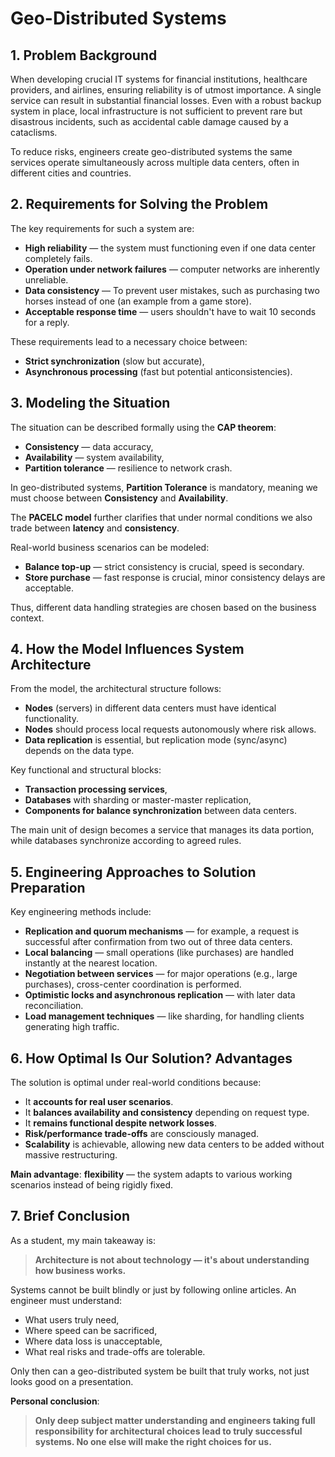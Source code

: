 # Geo-Distributed Systems

## 1. Problem Background
When developing crucial IT systems for financial institutions, healthcare providers, and airlines, ensuring reliability is of utmost importance. A single service can result in substantial financial losses. Even with a robust backup system in place, local infrastructure is not sufficient to prevent rare but disastrous incidents, such as accidental cable damage caused by a cataclisms.

To reduce risks, engineers create geo-distributed systems the same services operate simultaneously across multiple data centers, often in different cities and countries.

## 2. Requirements for Solving the Problem
The key requirements for such a system are:

- **High reliability** — the system must  functioning even if one data center completely fails.
- **Operation under network failures** — computer networks are inherently unreliable.
- **Data consistency** — To prevent user mistakes, such as purchasing two horses instead of one (an example from a game store).
- **Acceptable response time** — users shouldn't have to wait 10 seconds for a reply.

These requirements lead to a necessary choice between:

- **Strict synchronization** (slow but accurate),
- **Asynchronous processing** (fast but potential anticonsistencies).

## 3. Modeling the Situation
The situation can be described formally using the **CAP theorem**:

- **Consistency** — data accuracy,
- **Availability** — system availability,
- **Partition tolerance** — resilience to network crash.

In geo-distributed systems, **Partition Tolerance** is mandatory, meaning we must choose between **Consistency** and **Availability**.

The **PACELC model** further clarifies that under normal conditions we also trade between **latency** and **consistency**.

Real-world business scenarios can be modeled:

- **Balance top-up** — strict consistency is crucial, speed is secondary.
- **Store purchase** — fast response is crucial, minor consistency delays are acceptable.

Thus, different data handling strategies are chosen based on the business context.

## 4. How the Model Influences System Architecture
From the model, the architectural structure follows:

- **Nodes** (servers) in different data centers must have identical functionality.
- **Nodes** should process local requests autonomously where risk allows.
- **Data replication** is essential, but replication mode (sync/async) depends on the data type.

Key functional and structural blocks:

- **Transaction processing services**,
- **Databases** with sharding or master-master replication,
- **Components for balance synchronization** between data centers.

The main unit of design becomes a service that manages its data portion, while databases synchronize according to agreed rules.

## 5. Engineering Approaches to Solution Preparation
Key engineering methods include:

- **Replication and quorum mechanisms** — for example, a request is successful after confirmation from two out of three data centers.
- **Local balancing** — small operations (like purchases) are handled instantly at the nearest location.
- **Negotiation between services** — for major operations (e.g., large purchases), cross-center coordination is performed.
- **Optimistic locks and asynchronous replication** — with later data reconciliation.
- **Load management techniques** — like sharding, for handling clients generating high traffic.

## 6. How Optimal Is Our Solution? Advantages
The solution is optimal under real-world conditions because:

- It **accounts for real user scenarios**.
- It **balances availability and consistency** depending on request type.
- It **remains functional despite network losses**.
- **Risk/performance trade-offs** are consciously managed.
- **Scalability** is achievable, allowing new data centers to be added without massive restructuring.

**Main advantage**: **flexibility** — the system adapts to various working scenarios instead of being rigidly fixed.

## 7. Brief Conclusion
As a student, my main takeaway is:

> **Architecture is not about technology — it's about understanding how business works.**

Systems cannot be built blindly or just by following online articles. An engineer must understand:

- What users truly need,
- Where speed can be sacrificed,
- Where data loss is unacceptable,
- What real risks and trade-offs are tolerable.

Only then can a geo-distributed system be built that truly works, not just looks good on a presentation.

**Personal conclusion**:
> **Only deep subject matter understanding and engineers taking full responsibility for architectural choices lead to truly successful systems. No one else will make the right choices for us.**
